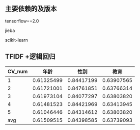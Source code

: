 ## 主要依赖的及版本
tensorflow==2.0

jieba

scikit-learn

## TFIDF +逻辑回归
| CV_num | 年龄| 性别| 教育|
|------ | ------ | ------ | ------ |
|1|0.61325499 |	0.84417199 |	0.63907565| 
|2|0.61721001 |	0.84761851 |	0.63766314| 
|3|0.61973104 |	0.84077297 |	0.63803820| 
|4|0.61481523 |	0.84421969 |	0.63413945| 
|5|0.61046446 |	0.84314612 |	0.63803820| 
|avg|0.61509515 |	0.84398585 |	0.63739093| 
